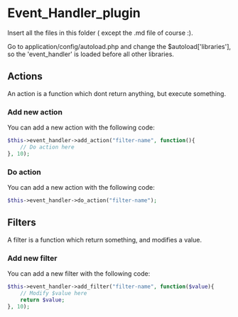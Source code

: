 # Event_Handler_plugin
Insert all the files in this folder ( except the .md file of course :).

Go to application/config/autoload.php and change the $autoload['libraries'], so the 'event_handler' is loaded before all other libraries.

## Actions
An action is a function which dont return anything, but execute something.

### Add new action
You can add a new action with the following code:
```php
$this->event_handler->add_action("filter-name", function(){
	// Do action here
}, 10);
```

### Do action
You can add a new action with the following code:
```php
$this->event_handler->do_action("filter-name");
```

## Filters
A filter is a function which return something, and modifies a value.

### Add new filter
You can add a new filter with the following code:
```php
$this->event_handler->add_filter("filter-name", function($value){
	// Modify $value here
	return $value;
}, 10);
```
